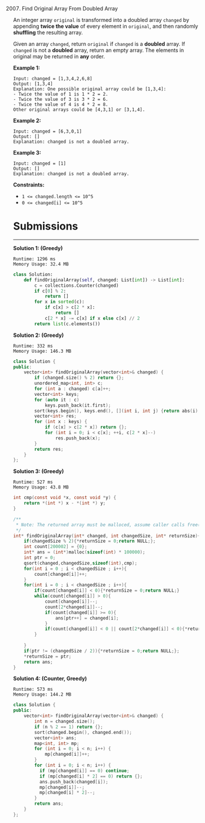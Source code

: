 2007. Find Original Array From Doubled Array

An integer array `original` is transformed into a doubled array `changed` by appending **twice the value** of every element in `original`, and then randomly **shuffling** the resulting array.

Given an array `changed`, return `original` if `changed` is a **doubled** array. If `changed` is not a **doubled** array, return an empty array. The elements in original may be returned in **any** order.

 

**Example 1:**
```
Input: changed = [1,3,4,2,6,8]
Output: [1,3,4]
Explanation: One possible original array could be [1,3,4]:
- Twice the value of 1 is 1 * 2 = 2.
- Twice the value of 3 is 3 * 2 = 6.
- Twice the value of 4 is 4 * 2 = 8.
Other original arrays could be [4,3,1] or [3,1,4].
```

**Example 2:**
```
Input: changed = [6,3,0,1]
Output: []
Explanation: changed is not a doubled array.
```

**Example 3:**
```
Input: changed = [1]
Output: []
Explanation: changed is not a doubled array.
```

**Constraints:**

* `1 <= changed.length <= 10^5`
* `0 <= changed[i] <= 10^5`

# Submissions
---
**Solution 1: (Greedy)**
```
Runtime: 1296 ms
Memory Usage: 32.4 MB
```
```python
class Solution:
    def findOriginalArray(self, changed: List[int]) -> List[int]:
        c = collections.Counter(changed)
        if c[0] % 2:
            return []
        for x in sorted(c):
            if c[x] > c[2 * x]:
                return []
            c[2 * x] -= c[x] if x else c[x] // 2
        return list(c.elements())
```

**Solution 2: (Greedy)**
```
Runtime: 332 ms
Memory Usage: 146.3 MB
```
```c++
class Solution {
public:
    vector<int> findOriginalArray(vector<int>& changed) {
        if (changed.size() % 2) return {};
        unordered_map<int, int> c;
        for (int a : changed) c[a]++;
        vector<int> keys;
        for (auto it : c)
            keys.push_back(it.first);
        sort(keys.begin(), keys.end(), [](int i, int j) {return abs(i) < abs(j);});
        vector<int> res;
        for (int x : keys) {
            if (c[x] > c[2 * x]) return {};
            for (int i = 0; i < c[x]; ++i, c[2 * x]--)
                res.push_back(x);
        }
        return res;
    }
};
```

**Solution 3: (Greedy)**
```
Runtime: 527 ms
Memory Usage: 43.8 MB
```
```c
int cmp(const void *x, const void *y) {
	return *(int *) x - *(int *) y;
}

/**
 * Note: The returned array must be malloced, assume caller calls free().
 */
int* findOriginalArray(int* changed, int changedSize, int* returnSize){
    if(changedSize % 2){*returnSize = 0;return NULL;};
    int count[200002] = {0};
    int* ans = (int*)malloc(sizeof(int) * 100000);
    int ptr = 0;
    qsort(changed,changedSize,sizeof(int),cmp);
    for(int i = 0 ; i < changedSize ; i++){
        count[changed[i]]++;
    }
    for(int i = 0 ; i < changedSize ; i++){
        if(count[changed[i]] < 0){*returnSize = 0;return NULL;}
        while(count[changed[i]] > 0){
            count[changed[i]]--;
            count[2*changed[i]]--;
            if(count[changed[i]] >= 0){
                ans[ptr++] = changed[i];
            }
            if(count[changed[i]] < 0 || count[2*changed[i]] < 0){*returnSize = 0;return NULL;}
        }
        
    }
    if(ptr != (changedSize / 2)){*returnSize = 0;return NULL;};
    *returnSize = ptr;
    return ans;
}
```

**Solution 4: (Counter, Greedy)**
```
Runtime: 573 ms
Memory Usage: 144.2 MB
```
```c++
class Solution {
public:
    vector<int> findOriginalArray(vector<int>& changed) {
        int n = changed.size();
        if (n % 2 == 1) return {};
        sort(changed.begin(), changed.end());
        vector<int> ans;
        map<int, int> mp;
        for (int i = 0; i < n; i++) {
            mp[changed[i]]++;
        }
        for (int i = 0; i < n; i++) {
          if (mp[changed[i]] == 0) continue;
          if (mp[changed[i] * 2] == 0) return {};
          ans.push_back(changed[i]);
          mp[changed[i]]--;
          mp[changed[i] * 2]--;
        }
        return ans;
    }
};
```
